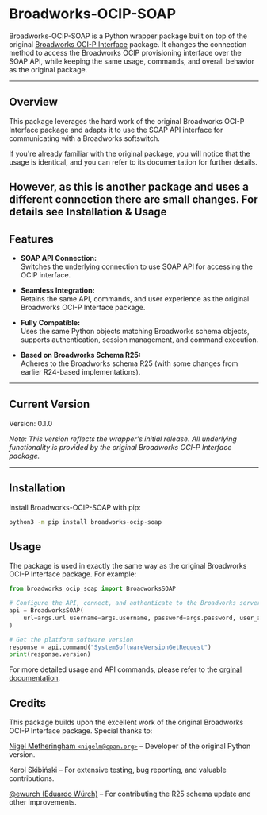 # Broadworks-OCIP-SOAP

Broadworks-OCIP-SOAP is a Python wrapper package built on top of the original [Broadworks OCI-P Interface](https://github.com/nigelm/broadworks_ocip/) package. It changes the connection method to access the Broadworks OCIP provisioning interface over the SOAP API, while keeping the same usage, commands, and overall behavior as the original package.

---

## Overview

This package leverages the hard work of the original Broadworks OCI-P Interface package and adapts it to use the SOAP API interface for communicating with a Broadworks softswitch. 

If you're already familiar with the original package, you will notice that the usage is identical, and you can refer to its documentation for further details.

However, as this is another package and uses a different connection there are small changes. For details see Installation & Usage 
---

## Features

- **SOAP API Connection:**  
  Switches the underlying connection to use SOAP API for accessing the OCIP interface.

- **Seamless Integration:**  
  Retains the same API, commands, and user experience as the original Broadworks OCI-P Interface package.

- **Fully Compatible:**  
  Uses the same Python objects matching Broadworks schema objects, supports authentication, session management, and command execution.

- **Based on Broadworks Schema R25:**  
  Adheres to the Broadworks schema R25 (with some changes from earlier R24-based implementations).

---

## Current Version

Version: 0.1.0

*Note: This version reflects the wrapper's initial release. All underlying functionality is provided by the original Broadworks OCI-P Interface package.*

---

## Installation

Install Broadworks-OCIP-SOAP with pip:

```bash
python3 -m pip install broadworks-ocip-soap
```

## Usage

The package is used in exactly the same way as the original Broadworks OCI-P Interface package. For example:

```python
from broadworks_ocip_soap import BroadworksSOAP

# Configure the API, connect, and authenticate to the Broadworks server
api = BroadworksSOAP(
    url=args.url username=args.username, password=args.password, user_agent=args.user_agent
)

# Get the platform software version
response = api.command("SystemSoftwareVersionGetRequest")
print(response.version)
```

For more detailed usage and API commands, please refer to the [orginal documentation](https://nigelm.github.io/broadworks_ocip/).

## Credits

This package builds upon the excellent work of the original Broadworks OCI-P Interface package. Special thanks to:

[Nigel Metheringham `<nigelm@cpan.org>`](https://github.com/nigelm/) – Developer of the original Python version.

Karol Skibiński – For extensive testing, bug reporting, and valuable contributions.

[@ewurch (Eduardo Würch)](https://github.com/ewurch) – For contributing the R25 schema update and other improvements.

